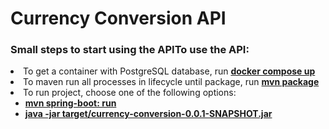 # Currency Conversion API

### Small steps to start using the APITo use the API:

<li>To get a container with PostgreSQL database, run <u><strong>docker compose up</strong></u></li>
<li>To maven run all processes in lifecycle until package, run <u><strong>mvn package</strong></u></li>
<li>
    To run project, choose one of the following options:
    <ul>
        <li><u><strong>mvn spring-boot: run</strong></u></li>
        <li><u><strong>java -jar target/currency-conversion-0.0.1-SNAPSHOT.jar</strong></u></li>
    </ul>
</li>
